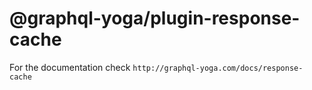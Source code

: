 # @graphql-yoga/plugin-response-cache

For the documentation check `http://graphql-yoga.com/docs/response-cache`
